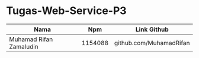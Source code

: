 # Tugas-Web-Service-P3

Nama | Npm | Link Github
--------- | --------- | ---------
Muhamad Rifan Zamaludin| 1154088| github.com/MuhamadRifan
